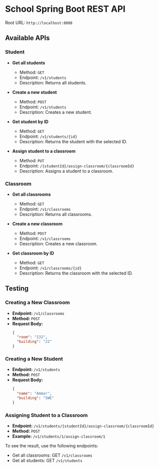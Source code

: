 # School Spring Boot REST API

Root URL: `http://localhost:8080`

## Available APIs

### Student

- **Get all students**
  - Method: `GET`
  - Endpoint: `/v1/students`
  - Description: Returns all students.

- **Create a new student**
  - Method: `POST`
  - Endpoint: `/v1/students`
  - Description: Creates a new student.

- **Get student by ID**
  - Method: `GET`
  - Endpoint: `/v1/students/{id}`
  - Description: Returns the student with the selected ID.

- **Assign student to a classroom**
  - Method: `PUT`
  - Endpoint: `/{studentId}/assign-classroom/{classroomId}`
  - Description: Assigns a student to a classroom.

### Classroom

- **Get all classrooms**
  - Method: `GET`
  - Endpoint: `/v1/classrooms`
  - Description: Returns all classrooms.

- **Create a new classroom**
  - Method: `POST`
  - Endpoint: `/v1/classrooms`
  - Description: Creates a new classroom.

- **Get classroom by ID**
  - Method: `GET`
  - Endpoint: `/v1/classrooms/{id}`
  - Description: Returns the classroom with the selected ID.

## Testing

### Creating a New Classroom

- **Endpoint:** `/v1/classrooms`
- **Method:** `POST`
- **Request Body:**
  ```json
  {
    "room": "132",
    "building": "22"
  }
  ```

### Creating a New Student

- **Endpoint:** `/v1/students`
- **Method:** `POST`
- **Request Body:**
  ```json
  {
    "name": "Ammar",
    "building": "SWE"
  }
  ```

### Assigning Student to a Classroom

- **Endpoint:** `/v1/students/{studentId}/assign-classroom/{classroomId}`
- **Method:** `POST`
- **Example:** `/v1/students/1/assign-classroom/1`

To see the result, use the following endpoints:

* Get all classrooms: GET `/v1/classrooms`
* Get all students: GET `/v1/students`
  
